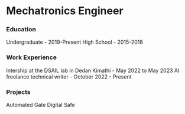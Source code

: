 # Mechatronics Engineer

### Education
Undergraduate - 2019-Present
High School - 2015-2018

### Work Experience
Intership at the DSAIL lab in Dedan Kimathi - May 2022 to May 2023
AI freelance technical writer - October 2022 - Present

### Projects
Automated Gate
Digital Safe
